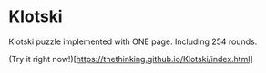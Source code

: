 # Klotski

Klotski puzzle implemented with ONE page. Including 254 rounds. 

(Try it right now!)[https://thethinking.github.io/Klotski/index.html]
